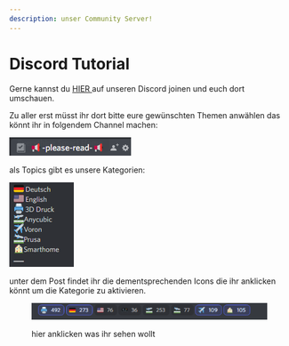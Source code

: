 ```yaml
---
description: unser Community Server!
---
```


# Discord Tutorial

Gerne kannst du [HIER ](https://discord.gg/2vEVdejeBZ)auf unseren Discord joinen und euch dort umschauen.



Zu aller erst müsst ihr dort bitte eure gewünschten Themen anwählen das könnt ihr in folgendem Channel machen:&#x20;

![](<.gitbook/assets/image (2).png>)

als Topics gibt es unsere Kategorien:&#x20;

![](<.gitbook/assets/image (9).png>)

unter dem Post findet ihr die dementsprechenden Icons die ihr anklicken könnt um die Kategorie zu aktivieren.

<figure><img src=".gitbook/assets/image (6) (1).png" alt=""><figcaption><p>hier anklicken was ihr sehen wollt</p></figcaption></figure>
